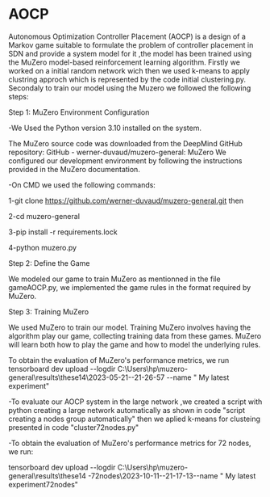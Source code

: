 # AOCP
Autonomous Optimization Controller Placement (AOCP) is a design of a Markov game suitable to formulate the problem of controller placement in SDN and provide a system model for it ,the model has been trained using the MuZero model-based reinforcement learning algorithm.
Firstly we worked on a initial random network wich then we used k-means to apply clustring approch which is represented by the code initial clustering.py.
Secondaly to train our model using the Muzero we followed the following steps:

Step 1: MuZero Environment Configuration

-We Used the Python version 3.10 installed on the system.

The MuZero source code was downloaded from the DeepMind GitHub repository: GitHub - werner-duvaud/muzero-general: MuZero
We configured our development environment by following the instructions provided in the MuZero documentation.

-On CMD we used the following commands: 

1-git clone https://github.com/werner-duvaud/muzero-general.git then

2-cd muzero-general

3-pip install -r requirements.lock

4-python muzero.py

Step 2: Define the Game

We modeled our game to train MuZero as mentionned in the file gameAOCP.py, we implemented the game rules in the format required by MuZero.

Step 3: Training MuZero

We used MuZero to train our model. Training MuZero involves having the algorithm play our game, collecting training data from these games.
MuZero will learn both how to play the game and how to model the underlying rules.

To obtain the evaluation of MuZero's performance metrics, we run
tensorboard dev upload --logdir C:\Users\hp\muzero-general\results\these14\2023-05-21--21-26-57 --name " My latest experiment" 

-To evaluate our AOCP system in the large network ,we created a script with python creating a large network automatically as shown in code "script creating a nodes group automatically" then we aplied k-means for clusteing presented in code "cluster72nodes.py"

-To obtain the evaluation of MuZero's performance metrics for 72 nodes, we run:

tensorboard dev upload --logdir C:\Users\hp\muzero-general\results\these14 -72nodes\2023-10-11--21-17-13--name " My latest experiment72nodes"   
